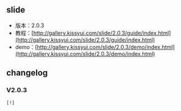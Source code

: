 ## slide

* 版本：2.0.3
* 教程：[http://gallery.kissyui.com/slide/2.0.3/guide/index.html](http://gallery.kissyui.com/slide/2.0.3/guide/index.html)
* demo：[http://gallery.kissyui.com/slide/2.0.3/demo/index.html](http://gallery.kissyui.com/slide/2.0.3/demo/index.html)

## changelog

### V2.0.3

    [!]


